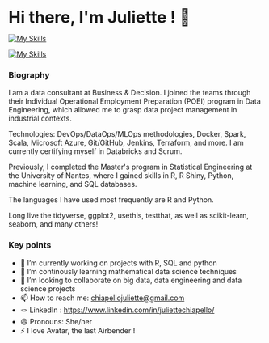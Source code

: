 <p align="cen<p align="center"><strong><span style="font-size: xx-large;">Hi there, I'm Juliette ! 👋 </span></strong></p>

[![My Skills](https://skillicons.dev/icons?i=bash,discord,docker,gcp,git,github,githubactions,gitlab,idea,jenkins,linux,mysql,postgres,powershell,py,pytorch,r,sqlite,stackoverflow,scala,tensorflow,vscode,html,css)](https://skillicons.dev)


[![My Skills](https://skillicons.dev/icons?i=linux,git,docker,gcp,pytorch,python,r,postgres&theme=light&perline=4)](https://skillicons.dev)



<!--
**C-Juliette/C-Juliette** is a ✨ _special_ ✨ repository because its `README.md` (this file) appears on your GitHub profile.

Here are some ideas to get you started:
-->
### Biography

I am a data consultant at Business & Decision. I joined the teams through their Individual Operational Employment Preparation (POEI) program in Data Engineering, which allowed me to grasp data project management in industrial contexts.

Technologies: DevOps/DataOps/MLOps methodologies, Docker, Spark, Scala, Microsoft Azure, Git/GitHub, Jenkins, Terraform, and more.
I am currently certifying myself in Databricks and Scrum.

Previously, I completed the Master's program in Statistical Engineering at the University of Nantes, where I gained skills in R, R Shiny, Python, machine learning, and SQL databases.

The languages I have used most frequently are R and Python.

Long live the tidyverse, ggplot2, usethis, testthat, as well as scikit-learn, seaborn, and many others!

### Key points

- 🔭 I’m currently working on projects with R, SQL and python 
- 🌱 I’m continously learning mathematical data science techniques
- 👯 I’m looking to collaborate on big data, data engineering and data science projects
- 📫 How to reach me: chiapellojuliette@gmail.com
- 🪢 LinkedIn : https://www.linkedin.com/in/juliettechiapello/
- 😄 Pronouns: She/her
- ⚡ I love Avatar, the last Airbender !
